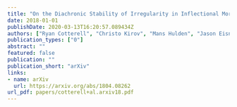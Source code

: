 ```yaml
---
title: "On the Diachronic Stability of Irregularity in Inflectional Morphology"
date: 2018-01-01
publishDate: 2020-03-13T16:20:57.089434Z
authors: ["Ryan Cotterell", "Christo Kirov", "Mans Hulden", "Jason Eisner"]
publication_types: ["0"]
abstract: ""
featured: false
publication: ""
publication_short: "arXiv"
links:
- name: arXiv
  url: https://arxiv.org/abs/1804.08262
url_pdf: papers/cotterell+al.arxiv18.pdf
---
```


